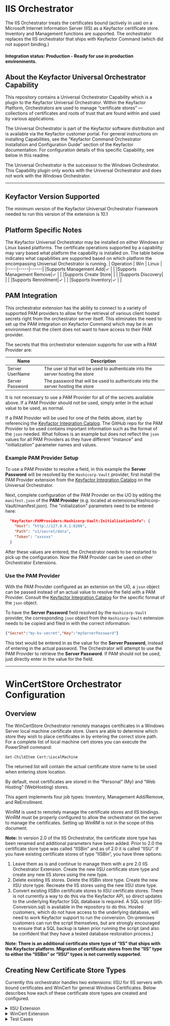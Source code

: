 # IIS Orchestrator

The IIS Orchestrator treats the certificates bound (actively in use) on a Microsoft Internet Information Server (IIS) as a Keyfactor certificate store. Inventory and Management functions are supported. The orchestrator replaces the IIS orchestrator that ships with Keyfactor Command (which did not support binding.)

#### Integration status: Production - Ready for use in production environments.

## About the Keyfactor Universal Orchestrator Capability

This repository contains a Universal Orchestrator Capability which is a plugin to the Keyfactor Universal Orchestrator. Within the Keyfactor Platform, Orchestrators are used to manage “certificate stores” &mdash; collections of certificates and roots of trust that are found within and used by various applications.

The Universal Orchestrator is part of the Keyfactor software distribution and is available via the Keyfactor customer portal. For general instructions on installing Capabilities, see the “Keyfactor Command Orchestrator Installation and Configuration Guide” section of the Keyfactor documentation. For configuration details of this specific Capability, see below in this readme.

The Universal Orchestrator is the successor to the Windows Orchestrator. This Capability plugin only works with the Universal Orchestrator and does not work with the Windows Orchestrator.




---




## Keyfactor Version Supported

The minimum version of the Keyfactor Universal Orchestrator Framework needed to run this version of the extension is 10.1

## Platform Specific Notes

The Keyfactor Universal Orchestrator may be installed on either Windows or Linux based platforms. The certificate operations supported by a capability may vary based what platform the capability is installed on. The table below indicates what capabilities are supported based on which platform the encompassing Universal Orchestrator is running.
| Operation | Win | Linux |
|-----|-----|------|
|Supports Management Add|&check; |  |
|Supports Management Remove|&check; |  |
|Supports Create Store|  |  |
|Supports Discovery|  |  |
|Supports Renrollment|&check; |  |
|Supports Inventory|&check; |  |


## PAM Integration

This orchestrator extension has the ability to connect to a variety of supported PAM providers to allow for the retrieval of various client hosted secrets right from the orchestrator server itself.  This eliminates the need to set up the PAM integration on Keyfactor Command which may be in an environment that the client does not want to have access to their PAM provider.

The secrets that this orchestrator extension supports for use with a PAM Provider are:

|Name|Description|
|----|-----------|
|Server UserName|The user id that will be used to authenticate into the server hosting the store|
|Server Password|The password that will be used to authenticate into the server hosting the store|


It is not necessary to use a PAM Provider for all of the secrets available above. If a PAM Provider should not be used, simply enter in the actual value to be used, as normal.

If a PAM Provider will be used for one of the fields above, start by referencing the [Keyfactor Integration Catalog](https://keyfactor.github.io/integrations-catalog/content/pam). The GitHub repo for the PAM Provider to be used contains important information such as the format of the `json` needed. What follows is an example but does not reflect the `json` values for all PAM Providers as they have different "instance" and "initialization" parameter names and values.

### Example PAM Provider Setup

To use a PAM Provider to resolve a field, in this example the __Server Password__ will be resolved by the `Hashicorp-Vault` provider, first install the PAM Provider extension from the [Keyfactor Integration Catalog](https://keyfactor.github.io/integrations-catalog/content/pam) on the Universal Orchestrator.

Next, complete configuration of the PAM Provider on the UO by editing the `manifest.json` of the __PAM Provider__ (e.g. located at extensions/Hashicorp-Vault/manifest.json). The "initialization" parameters need to be entered here:

~~~ json
  "Keyfactor:PAMProviders:Hashicorp-Vault:InitializationInfo": {
    "Host": "http://127.0.0.1:8200",
    "Path": "v1/secret/data",
    "Token": "xxxxxx"
  }
~~~

After these values are entered, the Orchestrator needs to be restarted to pick up the configuration. Now the PAM Provider can be used on other Orchestrator Extensions.

### Use the PAM Provider
With the PAM Provider configured as an extenion on the UO, a `json` object can be passed instead of an actual value to resolve the field with a PAM Provider. Consult the [Keyfactor Integration Catalog](https://keyfactor.github.io/integrations-catalog/content/pam) for the specific format of the `json` object.

To have the __Server Password__ field resolved by the `Hashicorp-Vault` provider, the corresponding `json` object from the `Hashicorp-Vault` extension needs to be copied and filed in with the correct information:

~~~ json
{"Secret":"my-kv-secret","Key":"myServerPassword"}
~~~

This text would be entered in as the value for the __Server Password__, instead of entering in the actual password. The Orchestrator will attempt to use the PAM Provider to retrieve the __Server Password__. If PAM should not be used, just directly enter in the value for the field.




---


# WinCertStore Orchestrator Configuration
## Overview

The WinCertStore Orchestrator remotely manages certificates in a Windows Server local machine certificate store.  Users are able to determine which store they wish to place certificates in by entering the correct store path.  For a complete list of local machine cert stores you can execute the PowerShell command:

	Get-ChildItem Cert:\LocalMachine

The returned list will contain the actual certificate store name to be used when entering store location.

By default, most certificates are stored in the “Personal” (My) and “Web Hosting” (WebHosting) stores.

This agent implements four job types:  Inventory, Management Add/Remove, and ReEnrollment.

WinRM is used to remotely manage the certificate stores and IIS bindings.  WinRM must be properly configured to allow the orchestrator on the server to manage the certificates.  Setting up WinRM is not in the scope of this document.

**Note:**
In version 2.0 of the IIS Orchestrator, the certificate store type has been renamed and additional parameters have been added. Prior to 2.0 the certificate store type was called “IISBin” and as of 2.0 it is called “IISU”. If you have existing certificate stores of type “IISBin”, you have three options:
1. Leave them as is and continue to manage them with a pre 2.0 IIS Orchestrator Extension. Create the new IISU certificate store type and create any new IIS stores using the new type.
1. Delete existing IIS stores. Delete the IISBin store type. Create the new IISU store type. Recreate the IIS stores using the new IISU store type.
1. Convert existing IISBin certificate stores to IISU certificate stores. There is not currently a way to do this via the Keyfactor API, so direct updates to the underlying Keyfactor SQL database is required. A SQL script (IIS-Conversion.sql) is available in the repository to do this. Hosted customers, which do not have access to the underlying database, will need to work Keyfactor support to run the conversion. On-premises customers can run the script themselves, but are strongly encouraged to ensure that a SQL backup is taken prior running the script (and also be confident that they have a tested database restoration process.)

**Note: There is an additional certificate store type of “IIS” that ships with the Keyfactor platform. Migration of certificate stores from the “IIS” type to either the “IISBin” or “IISU” types is not currently supported.**

## Creating New Certificate Store Types
Currently this orchestrator handles two extensions: IISU for IIS servers with bound certificates and WinCert for general Windows Certificates.  Below describes how each of these certificate store types are created and configured.
<details>
	<summary>IISU Extension</summary>

**1. In Keyfactor Command create a new Certificate Store Type similar to the one below:**

**Basic Settings:**

CONFIG ELEMENT	| DESCRIPTION
------------------|------------------
Name	|A descriptive name for the extension.  Example:  IISU
Short Name	|The short name that identifies the registered functionality of the orchestrator. Must be IISU.
Custom Capability|Store type name orchestrator will register with. Check the box and enter IISU.
Job Types	|Inventory (Checked), check the additional checkboxes: Add, Remove, and Reenrollment.
General Settings|Needs Server - Checked<br>Blueprint Allowed - Unchecked<br>Uses PowerShell - Unchecked
Requires Store Password	|Determines if a store password is required when configuring an individual store.  This must be unchecked.
Supports Entry Password	|Determined if an individual entry within a store can have a password.  This must be unchecked.

![](images/IISUCertStoreBasic.png)

**Advanced Settings:**

CONFIG ELEMENT	| DESCRIPTION
------------------|------------------
Store Path Type	|Determines what restrictions are applied to the store path field when configuring a new store.  Select Multiple Choice.
Store Path Value|This must be a comma separated list of options to select from for the Store Path. This, combined with the hostname, will determine the location used for the certificate store management and inventory.  Must be My, WebHosting
Supports Custom Alias	|Determines if an individual entry within a store can have a custom Alias.  This must be Forbidden.
Private Keys	|This determines if Keyfactor can send the private key associated with a certificate to the store.  This is required since IIS will need the private key material to establish TLS connections.
PFX Password Style	|This determines how the platform generate passwords to protect a PFX enrollment job that is delivered to the store.  This can be either Default (system generated) or Custom (user determined).

![](images/screen1-a.gif)

**Custom Fields:**

- **SPN With Port** – Defaults to false but some customers need for remote PowerShell Access

Parameter Name|Display Name|Parameter Type|Default Value|Required|Description
---|---|---|---|---|---
spnwithport|SPN With Port?|Boolean|false|No|An SPN is the name by which a client uniquely identifies an instance of a service
WinRm Protocol|WinRm Protocol|Multiple Choice|http|Yes|Protocol that WinRM Runs on
WinRm Port|WinRm Port|String|5985|Yes|Port that WinRM Runs on
ServerUsername|Server Username|Secret||No|The username to log into the Server
ServerPassword|Server Password|Secret||No|The password that matches the username to log into the Server
ServerUseSsl|Use SSL|Bool|True|Yes|Determine whether the server uses SSL or not

![](images/certstoretype-c.png)

**Entry Parameters:**
This section must be configured with binding fields. The parameters will be populated with the appropriate data when creating a new certificate store.<br/>

- **Site Name** – Required (Adding an entry, Removing an entry, Reenrolling an entry). The site name for the web site being bound to – i.e. &quot;Default Web Site&quot;
- **IP Address** – Required (Adding an entry, Removing an entry, Reenrolling an entry). The IP address for the web site being bound to. Default is &quot;\*&quot; for all IP Addresses.
- **Port** – Required (Adding an entry, Removing an entry, Reenrolling an entry). The port for the web site being bound to. Default is &quot;443&quot;.
- **Host Name** – Optional. The host name for the web site being bound to.
- **Protocol** - Required (Adding an entry, Removing an entry, Reenrolling an entry) 
   - https
   - http
- **Sni Flag** – Optional. Set the SNI flag associated with the binding being created. Default is "0". Acceptable values are:
   - 0 - No SNI
   - 1 - SNI Enabled
   - 2 - Non SNI Binding
   - 3 - SNI Binding
- **Provider Name** - Optional. Name of the Windows cryptographic provider to use when generating and storing the private key for the certificate being enrolled by a reenrollment job. If not specified, defaults to 'Microsoft Strong Cryptographic Provider'. This value would typically be changed when leveraging a Hardware Security Module (HSM). The specified cryptographic provider must be available on the target server being managed. The list of installed cryptographic providers can be obtained by running 'certutil -csplist' in a command shell on the target Server.
- **SAN** - Optional. Specifies Subject Alternative Name (SAN) to be used when performing reenrollment jobs. Certificate templates generally require a SAN that matches the subject of the certificate (per RFC 2818). Format is a list of <san_type>=<san_value> entries separated by ampersands. Examples: 'dns=www.mysite.com' for a single SAN or 'dns=www.mysite.com&dns=www.mysite2.com' for multiple SANs.

Parameter Name|Parameter Type|Default Value|Required When
---|---|---|---
Port|String|443|Adding Entry, Removing Entry, Reenrolling and Entry
IPAddress|String|*|Adding Entry, Reenrolling an Entry
HostName |String||
SiteName |String|Default Web Site|Adding Entry, Removing Entry, Reenrolling an Entry
SniFlag  |String|0 - No SNI|
Protocol  |Multiple Choice|https|Adding Entry, Removing Entry, Reenrolling an Entry
ProviderName |String||
SAN	|String||Reenrolling an Entry (if the CA follows RFC 2818 specifications)


![](images/screen2.png)

**2. Register the IIS Universal Orchestrator with Keyfactor**
See Keyfactor InstallingKeyfactorOrchestrators.pdf Documentation.  Get from your Keyfactor contact/representative.

**3. Create the IIS Binding Certificate Store within Keyfactor Command**

In Keyfactor Command create a new Certificate Store similar to the one below, selecting "IISU" as the Category and the parameters as described below.

#### STORE CONFIGURATION 
CONFIG ELEMENT	|DESCRIPTION
----------------|---------------
Category	|The type of certificate store to be configured. Select category based on the display name configured above.
Container	|This is a logical grouping of like stores. This configuration is optional and does not impact the functionality of the store.
Client Machine	|The hostname of the server to be managed. The Change Credentials option must be clicked to provide a username and password. This account will be used to manage the remote server via PowerShell.
Credentials |Local or domain admin account that has permissions to manage iis (Has to be admin)
Store Path	|My or WebHosting
Orchestrator	|This is the orchestrator server registered with the appropriate capabilities to manage this certificate store type. 
SPN with Port?|
WinRm Protocol|http or https
WinRm Port |Port to run WinRm on Default for http is 5985
Server Username|Username to log into the IIS Server
Server Password|Password for the username required to log into the IIS Server
Use SSL|Determines whether SSL is used or not

Inventory Schedule	|The interval that the system will use to report on what certificates are currently in the store. 

![](images/IISCertStore.png)

</details>

<details>
	<summary>WinCert Extension</summary>

**1. In Keyfactor Command create a new Certificate Store Type using the settings below**

**Basic Settings:**

CONFIG ELEMENT	| DESCRIPTION
------------------|------------------
Name	|A descriptive name for the extension.  Example:  WinCert
Short Name	|The short name that identifies the registered functionality of the orchestrator. Must be WinCert.
Custom Capability|Store type name orchestrator will register with. Check the box and enter WinCert.
Job Types	|Inventory (Checked), check the additional checkboxes: Add, Remove, and Reenrollment.
General Settings|Needs Server - Checked<br>Blueprint Allowed - Unchecked<br>Uses PowerShell - Unchecked
Requires Store Password	|Determines if a store password is required when configuring an individual store.  This must be unchecked.
Supports Entry Password	|Determined if an individual entry within a store can have a password.  This must be unchecked.

![](images/WinCertBasic.png)

**Advanced Settings:**

CONFIG ELEMENT	| DESCRIPTION
------------------|------------------
Store Path Type	|Select Freeform.  Allows users to type in a valid certificate store.
Supports Custom Alias	|Determines if an individual entry within a store can have a custom Alias.  This must be Forbidden.
Private Keys	|This determines if Keyfactor can send the private key associated with a certificate to the store.  This is required since IIS will need the private key material to establish TLS connections.
PFX Password Style	|This determines how the platform generate passwords to protect a PFX enrollment job that is delivered to the store.  This can be either Default (system generated) or Custom (user determined).

![](images/wincertadvanced.png)

**Custom Fields:**

- **SPN With Port** – Defaults to false but some customers need for remote PowerShell Access

Parameter Name|Display Name|Parameter Type|Default Value|Required|Description
---|---|---|---|---|---
spnwithport|SPN With Port?|Boolean|false|No|An SPN is the name by which a client uniquely identifies an instance of a service
WinRm Protocol|WinRm Protocol|Multiple Choice|http|Yes|Protocol that WinRM Runs on
WinRm Port|WinRm Port|String|5985|Yes|Port that WinRM Runs on
ServerUsername|Server Username|Secret||No|The username to log into the Server
ServerPassword|Server Password|Secret||No|The password that matches the username to log into the Server
ServerUseSsl|Use SSL|Bool|True|Yes|Determine whether the server uses SSL or not

![](images/certstoretype-c.png)

**Entry Parameters:**
- **Provider Name** - Optional. Name of the Windows cryptographic provider to use when generating and storing the private key for the certificate being enrolled by a reenrollment job. If not specified, defaults to 'Microsoft Strong Cryptographic Provider'. This value would typically be changed when leveraging a Hardware Security Module (HSM). The specified cryptographic provider must be available on the target server being managed. The list of installed cryptographic providers can be obtained by running 'certutil -csplist' in a command shell on the target Server.
- **SAN** - Optional. Specifies Subject Alternative Name (SAN) to be used when performing reenrollment jobs. Certificate templates generally require a SAN that matches the subject of the certificate (per RFC 2818). Format is a list of <san_type>=<san_value> entries separated by ampersands. Examples: 'dns=www.mysite.com' for a single SAN or 'dns=www.mysite.com&dns=www.mysite2.com' for multiple SANs.

Parameter Name|Parameter Type|Default Value|Required When
---|---|---|---
ProviderName |String||
SAN	|String||Reenrolling an Entry (if the CA follows RFC 2818 specifications)


![](images/wincertentryparams.png)

**2. Register the WinCert Universal Orchestrator with Keyfactor**
See Keyfactor InstallingKeyfactorOrchestrators.pdf Documentation.  Get from your Keyfactor contact/representative.

**3. Create the WinCert Store within Keyfactor Command**

In Keyfactor Command create a new Certificate Store similar to the one below, selecting "WinCert" as the Category and the parameters as described below.

#### STORE CONFIGURATION 
CONFIG ELEMENT	|DESCRIPTION
----------------|---------------
Category	|The type of certificate store to be configured. Select category based on the display name configured above for WinCert.
Container	|This is a logical grouping of like stores. This configuration is optional and does not impact the functionality of the store.
Client Machine	|The hostname of the server to be managed. The Change Credentials option must be clicked to provide a username and password. This account will be used to manage the remote server via PowerShell.
Store Path	|Enter the specific name of the certificate store you want to use. 
Orchestrator	|This is the orchestrator server registered with the appropriate capabilities to manage this certificate store type. 
SPN with Port?|Defaults to False
WinRm Protocol|Select http or https
WinRm Port |Port to run WinRm on Default for http is 5985
Server Username|Username to log into the IIS Server
Server Password|Password for the username required to log into the IIS Server
Use SSL|Determines whether SSL is used or not

Inventory Schedule	|The interval that the system will use to report on what certificates are currently in the store. 

![](images/WinCertStore.png)

</details>

<details>
<summary>Test Cases</summary>

Case Number|Case Name|Enrollment Params|Expected Results|Passed|Screenshot
----|------------------------|------------------------------------|--------------|----------------|-------------------------
1	|New Cert Enrollment To New Binding With KFSecret Creds|**Site Name:** FirstSite<br/>**Port:** 443<br/>**IP Address:**`*`<br/>**Host Name:** www.firstsite.com<br/>**Sni Flag:** 0 - No SNI<br/>**Protocol:** https|New Binding Created with Enrollment Params specified creds pulled from KFSecret|True|![](images/TestCase1Results.gif)
2   |New Cert Enrollment To Existing Binding|**Site Name:** FirstSite<br/>**Port:** 443<br/>**IP Address:**`*`<br/>**Host Name:** www.firstsite.com<br/>**Sni Flag:** 0 - No SNI<br/>**Protocol:** https|Existing Binding From Case 1 Updated with New Cert|True|![](images/TestCase2Results.gif)
3   |New Cert Enrollment To Existing Binding Enable SNI |**Site Name:** FirstSite<br/>**Port:** 443<br/>**IP Address:**`*`<br/>**Host Name:** www.firstsite.com<br/>**Sni Flag:** 1 - SNI Enabled<br/>**Protocol:** https|Will Update Site In Case 2 to Have Sni Enabled|True|![](images/TestCase3Results.gif)
4   |New Cert Enrollment New IP Address|**Site Name:** FirstSite<br/>**Port:** 443<br/>**IP Address:**`192.168.58.162`<br/>**Host Name:** www.firstsite.com<br/>**Sni Flag:** 1 - SNI Enabled<br/>**Protocol:** https|New Binding Created With New IP and New SNI on Same Port|True|![](images/TestCase4Results.gif)
5   |New Cert Enrollment New Host Name|**Site Name:** FirstSite<br/>**Port:** 443<br/>**IP Address:**`192.168.58.162`<br/>**Host Name:** www.newhostname.com<br/>**Sni Flag:** 1 - SNI Enabled<br/>**Protocol:** https|New Binding Created With different host on Same Port and IP Address|True|![](images/TestCase5Results.gif)
6   |New Cert Enrollment Same Site New Port |**Site Name:** FirstSite<br/>**Port:** 4443<br/>**IP Address:**`192.168.58.162`<br/>**Host Name:** www.newhostname.com<br/>**Sni Flag:** 1 - SNI Enabled<br/>**Protocol:** https|New Binding on different port will be created with new cert enrolled|True|![](images/TestCase6Results.gif)
7   |Remove Cert and Binding From Test Case 6|**Site Name:** FirstSite<br/>**Port:** 4443<br/>**IP Address:**`192.168.58.162`<br/>**Host Name:** www.newhostname.com<br/>**Sni Flag:** 1 - SNI Enabled<br/>**Protocol:** https|Cert and Binding From Test Case 6 Removed|True|![](images/TestCase7Results.gif)
8   |Renew Same Cert on 2 Different Sites|`SITE 1`<br/>**Site Name:** FirstSite<br/>**Port:** 443<br/>**IP Address:**`*`<br/>**Host Name:** www.firstsite.com<br/>**Sni Flag:** 1 - SNI Enabled<br/>**Protocol:** https<br/>`SITE 2`<br/>**First Site**<br/>**Site Name:** SecondSite<br/>**Port:** 443<br/>**IP Address:**`*`<br/>**Host Name:** cstiis04.cstpki.int<br/>**Sni Flag:** 1 - SNI Enabled<br/>**Protocol:** https|Cert will be renewed on both sites because it has the same thrumbprint|True|![](images/TestCase8Site1.gif)![](images/TestCase8Site2.gif)
9   |Renew Same Cert on Same Site Same Binding Settings Different Hostname|`BINDING 1`<br/>**Site Name:** FirstSite<br/>**Port:** 443<br/>**IP Address:**`*`<br/>**Host Name:** www.firstsitebinding1.com<br/>**Sni Flag:** 1 - SNI Enabled<br/>**Protocol:** https<br/>`BINDING 2`<br/>**Site Name:** FirstSite<br/>**Port:** 443<br/>**IP Address:**`*`<br/>**Host Name:** www.firstsitebinding2.com<br/>**Sni Flag:** 1 - SNI Enabled<br/>**Protocol:** https|Cert will be renewed on both bindings because it has the same thrumbprint|True|![](images/TestCase9Binding1.gif)![](images/TestCase9Binding2.gif)
10  |Renew Single Cert on Same Site Same Binding Settings Different Hostname Different Certs|`BINDING 1`<br/>**Site Name:** FirstSite<br/>**Port:** 443<br/>**IP Address:**`*`<br/>**Host Name:** www.firstsitebinding1.com<br/>**Sni Flag:** 1 - SNI Enabled<br/>**Protocol:** https<br/>`BINDING 2`<br/>**Site Name:** FirstSite<br/>**Port:** 443<br/>**IP Address:**`*`<br/>**Host Name:** www.firstsitebinding2.com<br/>**Sni Flag:** 1 - SNI Enabled<br/>**Protocol:** https|Cert will be renewed on only one binding because the other binding does not match thrumbprint|True|![](images/TestCase10Binding1.gif)![](images/TestCase10Binding2.gif)
11  |Renew Same Cert on Same Site Same Binding Settings Different IPs|`BINDING 1`<br/>**Site Name:** FirstSite<br/>**Port:** 443<br/>**IP Address:**`192.168.58.162`<br/>**Host Name:** www.firstsitebinding1.com<br/>**Sni Flag:** 1 - SNI Enabled<br/>**Protocol:** https<br/>`BINDING 2`<br/>**Site Name:** FirstSite<br/>**Port:** 443<br/>**IP Address:**`192.168.58.160`<br/>**Host Name:** www.firstsitebinding1.com<br/>**Sni Flag:** 1 - SNI Enabled<br/>**Protocol:** https|Cert will be renewed on both bindings because it has the same thrumbprint|True|![](images/TestCase11Binding1.gif)![](images/TestCase11Binding2.gif)
12  |Renew Same Cert on Same Site Same Binding Settings Different Ports|`BINDING 1`<br/>**Site Name:** FirstSite<br/>**Port:** 443<br/>**IP Address:**`192.168.58.162`<br/>**Host Name:** www.firstsitebinding1.com<br/>**Sni Flag:** 1 - SNI Enabled<br/>**Protocol:** https<br/>`BINDING 2`<br/>**Site Name:** FirstSite<br/>**Port:** 543<br/>**IP Address:**`192.168.58.162`<br/>**Host Name:** www.firstsitebinding1.com<br/>**Sni Flag:** 1 - SNI Enabled<br/>**Protocol:** https|Cert will be renewed on both bindings because it has the same thrumbprint|True|![](images/TestCase12Binding1.gif)![](images/TestCase12Binding2.gif)
13	|ReEnrollment to Fortanix HSM|**Subject Name:** cn=www.mysite.com<br/>**Port:** 433<br/>**IP Address:**`*`<br/>**Host Name:** mysite.command.local<br/>**Site Name:**Default Web Site<br/>**Sni Flag:** 0 - No SNI<br/>**Protocol:** https<br/>**Provider Name:** Fortanix KMS CNG Provider<br/>**SAN:** dns=www.mysite.com&dns=mynewsite.com|Cert will be generated with keys stored in Fortanix HSM and the cert will be bound to the supplied site.|true|![](images/ReEnrollment1a.png)![](images/ReEnrollment1b.png)
14	|New Cert Enrollment To New Binding With Pam Creds|**Site Name:** FirstSite<br/>**Port:** 443<br/>**IP Address:**`*`<br/>**Host Name:** www.firstsite.com<br/>**Sni Flag:** 0 - No SNI<br/>**Protocol:** https|New Binding Created with Enrollment Params specified creds pulled from Pam Provider|True|![](images/TestCase1Results.gif)
15	|New Cert Enrollment Default Site No HostName|**Site Name:** Default Web Site<br/>**Port:** 443<br/>**IP Address:**`*`<br/>**Host Name:**<br/>**Sni Flag:** 0 - No SNI<br/>**Protocol:** https|New Binding Installed with no HostName|True|![](images/TestCase15Results.gif)

</details>




